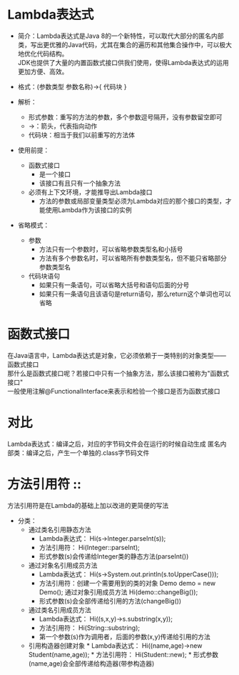 # Lambda表达式
* 简介：Lambda表达式是Java 8的一个新特性，可以取代大部分的匿名内部类，写出更优雅的Java代码，尤其在集合的遍历和其他集合操作中，可以极大地优化代码结构。  
       JDK也提供了大量的内置函数式接口供我们使用，使得Lambda表达式的运用更加方便、高效。
* 格式：(参数类型 参数名称)->{ 代码块 }
* 解析：
    * 形式参数：重写的方法的参数，多个参数逗号隔开，没有参数留空即可
    * ->：箭头，代表指向动作
    * 代码块：相当于我们以前重写的方法体
* 使用前提：
    * 函数式接口
        * 是一个接口
        * 该接口有且只有一个抽象方法
    * 必须有上下文环境，才能推导出Lambda接口
        * 方法的参数或局部变量类型必须为Lambda对应的那个接口的类型，才能使用Lambda作为该接口的实例
        
* 省略模式：
    * 参数
        * 方法只有一个参数时，可以省略参数类型名和小括号
        * 方法有多个参数名时，可以省略所有参数类型名，但不能只省略部分参数类型名
    * 代码块语句
        * 如果只有一条语句，可以省略大括号和语句后面的分号
        * 如果只有一条语句且该语句是return语句，那么return这个单词也可以省略
    
# 函数式接口
在Java语言中，Lambda表达式是对象，它必须依赖于一类特别的对象类型——函数式接口  
那什么是函数式接口呢？若接口中只有一个抽象方法，那么该接口被称为"函数式接口"  
一般使用注解@FunctionalInterface来表示和检验一个接口是否为函数式接口

# 对比
Lambda表达式：编译之后，对应的字节码文件会在运行的时候自动生成
匿名内部类：编译之后，产生一个单独的.class字节码文件

# 方法引用符    ::
方法引用符是在Lambda的基础上加以改进的更简便的写法
* 分类：
    * 通过类名引用静态方法
        * Lambda表达式： Hi(s->Integer.parseInt(s));
        * 方法引用符： Hi(Integer::parseInt);
        * 形式参数(s)会传递给Integer类的静态方法(parseInt())
    * 通过对象名引用成员方法
        * Lambda表达式： Hi(s->System.out.println(s.toUpperCase()));
        * 方法引用符：创建一个需要用到的类的对象 Demo demo = new Demo();   通过对象引用成员方法  Hi(demo::changeBig());
        * 形式参数(s)会全部传递给引用的方法(changeBig()) 
    * 通过类名引用成员方法
        * Lambda表达式： Hi((s,x,y)->s.substring(x,y));
        * 方法引用符： Hi(String::substring);
        * 第一个参数(s)作为调用者，后面的参数(x,y)传递给引用的方法
    * 引用构造器创建对象
            * Lambda表达式： Hi((name,age)->new Student(name,age));
            * 方法引用符： Hi(Student::new);
            * 形式参数(name,age)会全部传递给构造器(带参构造器)
    
    